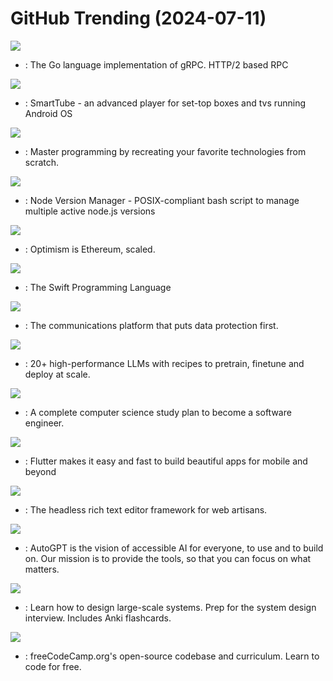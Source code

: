 # GitHub Trending (2024-07-11)

![](https://img.shields.io/badge/Go-New%2075-green?style=flat-square&logo=appveyor)
- [](https://github.comundefined): The Go language implementation of gRPC. HTTP/2 based RPC

![](https://img.shields.io/badge/Java-New%20125-green?style=flat-square&logo=appveyor)
- [](https://github.comundefined): SmartTube - an advanced player for set-top boxes and tvs running Android OS

![](https://img.shields.io/badge/none-New%20832-green?style=flat-square&logo=appveyor)
- [](https://github.comundefined): Master programming by recreating your favorite technologies from scratch.

![](https://img.shields.io/badge/Shell-New%2096-green?style=flat-square&logo=appveyor)
- [](https://github.comundefined): Node Version Manager - POSIX-compliant bash script to manage multiple active node.js versions

![](https://img.shields.io/badge/Go-New%2069-green?style=flat-square&logo=appveyor)
- [](https://github.comundefined): Optimism is Ethereum, scaled.

![](https://img.shields.io/badge/C%2B%2B-New%2028-green?style=flat-square&logo=appveyor)
- [](https://github.comundefined): The Swift Programming Language

![](https://img.shields.io/badge/TypeScript-New%2013-green?style=flat-square&logo=appveyor)
- [](https://github.comundefined): The communications platform that puts data protection first.

![](https://img.shields.io/badge/Python-New%2081-green?style=flat-square&logo=appveyor)
- [](https://github.comundefined): 20+ high-performance LLMs with recipes to pretrain, finetune and deploy at scale.

![](https://img.shields.io/badge/none-New%20100-green?style=flat-square&logo=appveyor)
- [](https://github.comundefined): A complete computer science study plan to become a software engineer.

![](https://img.shields.io/badge/Dart-New%2047-green?style=flat-square&logo=appveyor)
- [](https://github.comundefined): Flutter makes it easy and fast to build beautiful apps for mobile and beyond

![](https://img.shields.io/badge/TypeScript-New%2018-green?style=flat-square&logo=appveyor)
- [](https://github.comundefined): The headless rich text editor framework for web artisans.

![](https://img.shields.io/badge/Python-New%2062-green?style=flat-square&logo=appveyor)
- [](https://github.comundefined): AutoGPT is the vision of accessible AI for everyone, to use and to build on. Our mission is to provide the tools, so that you can focus on what matters.

![](https://img.shields.io/badge/Python-New%20125-green?style=flat-square&logo=appveyor)
- [](https://github.comundefined): Learn how to design large-scale systems. Prep for the system design interview. Includes Anki flashcards.

![](https://img.shields.io/badge/TypeScript-New%20215-green?style=flat-square&logo=appveyor)
- [](https://github.comundefined): freeCodeCamp.org's open-source codebase and curriculum. Learn to code for free.


